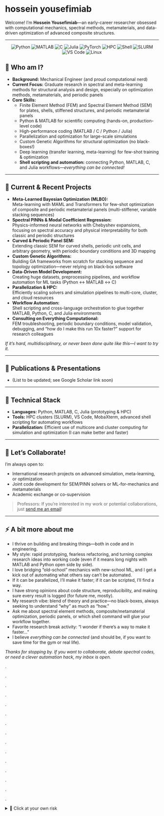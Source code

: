 # hossein yousefimiab

Welcome! I’m **Hossein Yousefimiab**—an early-career researcher obsessed with computational mechanics, spectral methods, metamaterials, and data-driven optimization of advanced composite structures.

---
<p align="center">
  <!-- Python version -->
  <img alt="Python" src="https://img.shields.io/badge/python-3.8%2B-blue?logo=python&logoColor=white" />
  <!-- MATLAB -->
  <img alt="MATLAB" src="https://img.shields.io/badge/MATLAB-%230079d1.svg?logo=mathworks&logoColor=white" />
  <!-- C language -->
  <img alt="C" src="https://img.shields.io/badge/C-00599C?logo=c&logoColor=white" />
  <!-- Julia language -->
  <img alt="Julia" src="https://img.shields.io/badge/Julia-9558B2?logo=julia&logoColor=white" />
  <!-- PyTorch -->
  <img alt="PyTorch" src="https://img.shields.io/badge/PyTorch-%23EE4C2C.svg?logo=PyTorch&logoColor=white" />
  <!-- HPC -->
  <img alt="HPC" src="https://img.shields.io/badge/HPC-Cluster-blueviolet?logo=slurm&logoColor=white" />
  <!-- Shell Scripting -->
  <img alt="Shell" src="https://img.shields.io/badge/Shell-Bash-4EAA25?logo=gnu-bash&logoColor=white" />
  <!-- SLURM -->
  <img alt="SLURM" src="https://img.shields.io/badge/SLURM-Job%20Scheduler-brightgreen?logo=slurm&logoColor=white" />
  <!-- VS Code -->
  <img alt="VS Code" src="https://img.shields.io/badge/VS_Code-007ACC?logo=visual-studio-code&logoColor=white" />
  <!-- Linux -->
  <img alt="Linux" src="https://img.shields.io/badge/Linux-🐧-yellowgreen" />

## 👋 Who am I?

- **Background:** Mechanical Engineer (and proud computational nerd)
- **Current Focus:** Graduate research in spectral and meta-learning methods for structural analysis and design, especially on optimization methods, metamaterials, and periodic panels  
- **Core Skills:**
  - Finite Element Method (FEM) and Spectral Element Method (SEM) for plates, shells, stiffened structures, and periodic metamaterial panels
  - Python & MATLAB for scientific computing (hands-on, production-level code)
  - High-performance coding (MATLAB / C / Python / Julia)
  - Parallelization and optimization for large-scale simulations
  - Custom Genetic Algorithms for structural optimization (no black-boxes!)
  - Deep learning (transfer learning, meta-learning) for few-shot training & optimization
  - **Shell scripting and automation:** connecting Python, MATLAB, C, and Julia workflows—*everything can be connected!*

---

## 🔬 Current & Recent Projects

- **Meta-Learned Bayesian Optimization (MLBO):**  
  Meta-learning with MAML and Transformers for few-shot optimization of composite and periodic metamaterial panels (multi-stiffener, variable stacking sequences)
- **Spectral PINNs & Modal Coefficient Regression:**  
  Physics-informed neural networks with Chebyshev expansions, focusing on spectral accuracy and physical interpretability for both classic and periodic structures
- **Curved & Periodic Panel SEM:**  
  Extending classic SEM for curved shells, periodic unit cells, and arbitrary geometry, with periodic boundary conditions and 3D mapping
- **Custom Genetic Algorithms:**  
  Building GA frameworks from scratch for stacking sequence and topology optimization—never relying on black-box software
- **Data-Driven Model Development:**  
  Creating huge datasets, preprocessing pipelines, and workflow automation for ML tasks (Python ↔ MATLAB ↔ C)
- **Parallelization & HPC:**  
  Efficiently scaling solvers and simulation pipelines to multi-core, cluster, and cloud resources
- **Workflow Automation:**  
  Shell scripting and cross-language orchestration to glue together MATLAB, Python, C, and Julia environments
- **Consulting on Everything Computational:**  
  FEM troubleshooting, periodic boundary conditions, model validation, debugging, and “how do I make this run 10x faster?” support for research colleagues

*If it’s hard, multidisciplinary, or never been done quite like this—I want to try it.*


---

## 📖 Publications & Presentations

- (List to be updated; see Google Scholar link soon)

---

## 🧰 Technical Stack

- **Languages:** Python, MATLAB, C, Julia (prototyping & HPC)
- **Tools:** HPC clusters (SLURM), VS Code, MobaXterm, advanced shell scripting for automating workflows
- **Parallelization:** Efficient use of multicore and cluster computing for simulation and optimization (I can make better and faster)

---

## 🤝 Let’s Collaborate!

I’m always open to:
- International research projects on advanced simulation, meta-learning, or optimization
- Joint code development for SEM/PINN solvers or ML-for-mechanics and metamaterials
- Academic exchange or co-supervision

> Professors: If you’re interested in my work or potential collaborations, just [send me an email](mailto:Hossein.yousefimiab@sabanciuniv.edu)!

---

## ⚡ A bit more about me

- I thrive on building and breaking things—both in code and in engineering.  
- My style: rapid prototyping, fearless refactoring, and turning complex research ideas into working code (even if it means long nights with MATLAB and Python open side by side).
- I love bridging “old-school” mechanics with new-school ML, and I get a kick out of automating what others say can’t be automated.
- If it can be parallelized, I’ll make it faster; if it can be scripted, I’ll find a way.
- I have strong opinions about code structure, reproducibility, and making sure every result is logged (for future me, mostly).
- My research vibe: blend of theory and practice—no black-boxes, always seeking to understand “why” as much as “how.”
- Ask me about spectral element methods, composite/metamaterial optimization, periodic panels, or which shell command will glue your workflow together.  
- Favorite research break activity: “I wonder if there’s a way to make it faster...”
- I believe *everything can be connected* (and should be, if you want to save time for the gym or real life).

*Thanks for stopping by. If you want to collaborate, debate spectral codes, or need a clever automation hack, my inbox is open.*

.

.

.

.

.

.

.

.

.

.

.

.

.

.

.

<details>
  <summary>🐾 Click at your own risk</summary>
  <br>
  <p align="center">
    <img src="https://i.imgur.com/yw1kd3t.jpeg" width="350"><br>
    <em>Uh oh! looks like you have woken up Shapoor.<br>
    Meet the real mastermind behind the code: Sir Shapoor the third.</em>
  </p>
